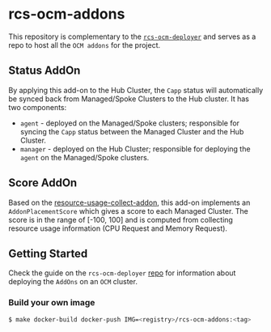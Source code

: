 # rcs-ocm-addons

This repository is complementary to the [`rcs-ocm-deployer`](https://github.com/dana-team/rcs-ocm-deployer) and serves as a repo to host all the `OCM addons` for the project.

## Status AddOn

By applying this add-on to the Hub Cluster, the `Capp` status will automatically be synced back from Managed/Spoke Clusters to the Hub cluster. It has two components:
- `agent` - deployed on the Managed/Spoke clusters; responsible for syncing the `Capp` status between the Managed Cluster and the Hub Cluster.
- `manager` - deployed on the Hub Cluster; responsible for deploying the `agent` on the Managed/Spoke clusters.

## Score AddOn

Based on the [resource-usage-collect-addon](https://github.com/open-cluster-management-io/addon-contrib/tree/main/resource-usage-collect-addon), this add-on implements an `AddonPlacementScore` which gives a score to each Managed Cluster. The score is in the range of [-100, 100] and is computed from collecting resource usage information (CPU Request and Memory Request).

## Getting Started

Check the guide on the `rcs-ocm-deployer` [repo](https://github.com/mzeevi/rcs-ocm-deployer/tree/main?tab=readme-ov-file#deploy-the-add-ons) for information about deploying the `AddOns` on an `OCM` cluster.

### Build your own image

```bash
$ make docker-build docker-push IMG=<registry>/rcs-ocm-addons:<tag>
```
